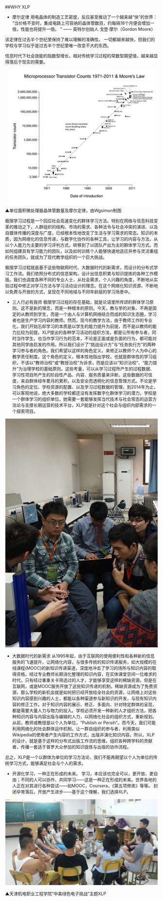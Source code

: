 ##WHY XLP
* 摩尔定律
用电晶体的制造工艺密度，反应甚至推动了一个越来越“快”的世界：
“当价格不变时，集成电路上可容纳的晶体管数目，约每隔18个月便会增加一倍，性能也将提升一倍。 ”
—— 英特尔创始人 戈登·摩尔（Gordon Moore）

该定律在过去半个世纪里保持了难以理解的准确性。
一切都越来越快，但我们的学校与学习似乎是过去半个世纪里唯一改变不大的东西。

信息时代下社会效能的指数型增长，相对传统学习过程的常数型期望值，越来越显得落后于现实的需要。

![0](../assets/Introduction/why_xlp/01.jpg)
▲单位面积微处理器晶体管数量及摩尔定律，由Wgsimon制图


极限学习过程是一个回应社会高速变化的群体学习方法。特别在网络与信息科技变革的推动之下，人群组织的结构、市场的需求、各种法令与社会冲突的演进、以及自媒体传播的深度与广度，已经根本性地改变了生活与学习需求的常态。知识的本质，因为网络化的信息传递，与数字化协作的各种工具，让学习的内容与方法，从以个人能力为主要的学习评判方式，转移到了以团队产出为主的群体学习方式。而如何组建具有学习能力的团队，以及如何训练个人能够快速地适应并参与灵活重组的任务团队，就成为了现代教学组织的一个巨大挑战。

极限学习过程就是基于这些物联网时代、大数据时代的新需求，而设计的分布式学习工作流。我们依照分布式的信息架构，设计出信息积累与知识提炼的各种工作模版。我们也调度各种不同的专业人士，从社会需求，个人兴趣的角度，不断地从实验过程中修正对学习方法与学习活动设计的理念。在这个网络化知识资源，不断地以免费与开放的方式，呈现在不同地域与不同年龄层的学习场景中。

* 三人行必有我师
极限学习过程的存在基础，就是论语里所传颂的群体学习原则。这不是新的理念，而是一种根本的原则。今天，教与学的对象、不再是固定的从教师到学生，而是一个由人与计算机网络结合而成的知识生态圈，学习者也是生产学习内容的教师。然而，现今的教学方法，由于教师工作的专业化，我们开始忘却学习的本质是以学生的能力提升为前提，而不是以教师的能力比较为前提。XLP提出的各种学习活动的组织方法，都是让所有参与者，同时当作学生，也当作学习行为的范本，不论是正面或是负面的行为，都可能对其他同学由启发的作用。所以我们设计了“挑战设计方”与“任务执行方”的两种学习参与者的角色。我们希望以这样的角色定义，来修正以教师个人为中心的教学责任制度。这个角色的定义，根本性地指出学校，也就是群体性的学习组织，不该以“教师治校”或“教授治校”为诉求，而是应该以“知识治校”、“能力提升”为治理学校的基础原则。这些考量，可以从学习过程所产生的过程数据、学习性项目所产生的阶段性产品、内容、服务质量来评断。这些数据的可信度，来自群体经年累月的累积，以及安全而透明化的信息管理方式。不论是学习角色的定位、学校资源的配置、以及学习过程数据的管理，到2014年为止，可以客观地说，绝大多数的学校都还没有发挥数字化群体学习的潜力。学校是一个群体学习的组织单位，她需要一套能够发挥当代技术与社会常态的运营方法论与支撑长期运营的技术平台，XLP就是针对这个社会与组织内部需求的一个探索项目。

![0](../assets/Introduction/why_xlp/02.jpg)

* 大数据时代的新需求
从1995年起，由于互联网的使用便利性和各种新的信息服务的飞速提升，让网络化内容，与很多传统的知识传递服务，如大规模的在线课程(MOOC)的新知识传递渠道，深度地冲击了学习的场所与知识内容的取得资格。经过专业教师长期消化整理的知识内容，在实体课堂空间一位难求的时代，只有经过重重关卡筛选过的人才，才能够享受这样的稀缺资源。但是在互联网，或是MOOC服务开放了这些知识传递的机制，稀缺资源成为了免费资源，那么学校的新机会就是如何把已经开放给全社会的资源，让网络上对这些知识内容感到兴趣的人士，都能以各种渠道参与新知识的开发，与现有知识内容的修正工作。对于知识内容的展示、修正、多面向、针对特定群体的呈现，都是需要大量人力与物力的投入。学校必须开发一种新的人才组织方法，把各种知识内容与内容出版与编辑的人力，以网络化社会的组织方式，重新规划。从前，教师或教授是以个人为单位，“Publish or Persih”。而今天，我们可能利用网络化的社会群体运作机制，让一群自组织的参与者，利用类似 Wikipedia的使用者产生内容的工作方式，出版并演化知识内容。所以，XLP的设计，就是基于这样的分布式出版工作流的思维，组织各种跨学科的贡献者，传播一套适于普罗大众参加的知识提炼与出版的协作流程。

总之，XLP是一个以群体为单位的学习方法论、我们不能再期望以个人为单位的传统学习方式，能够满足社会与个人的需求。

* 开源化学习，一种正在形成的未来。
学习，本应该也完全可以，更开放、更自由；不同的人可以协作、共同学习——这是一种正在形成的未来。世界各地的人正在对其进行各种尝试——如MOOC，Coursera，《第五项修炼》等等。
封闭孕育落后，开放产生进步——基于这个理解，我们选择XLP。

![0](../assets/Introduction/why_xlp/03.jpg)

▲天津机电职业工程学院“中美绿色电子挑战”主题XLP


